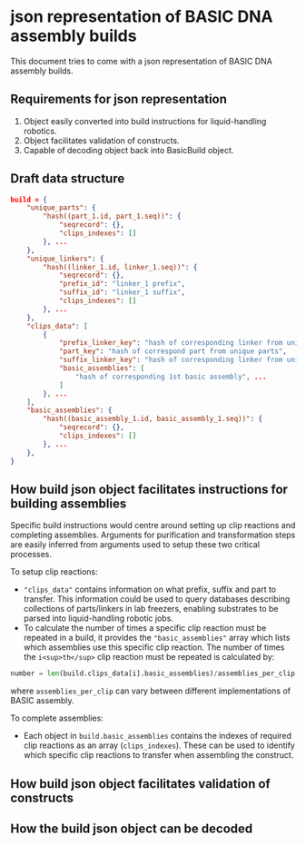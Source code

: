 # json representation of BASIC DNA assembly builds

This document tries to come with a json representation of BASIC DNA assembly builds.

## Requirements for json representation

1. Object easily converted into build instructions for liquid-handling robotics.
2. Object facilitates validation of constructs.
3. Capable of decoding object back into BasicBuild object.

## Draft data structure

```json
build = {
    "unique_parts": {
        "hash((part_1.id, part_1.seq))": {
            "seqrecord": {},
            "clips_indexes": []
        }, ...
    },
    "unique_linkers": {
        "hash((linker_1.id, linker_1.seq))": {
            "seqrecord": {},
            "prefix_id": "linker_1 prefix",
            "suffix_id": "linker_1 suffix",
            "clips_indexes": []
        }, ...
    },
    "clips_data": [
        {
            "prefix_linker_key": "hash of corresponding linker from unique linkers",
            "part_key": "hash of correspond part from unique parts",
            "suffix_linker_key": "hash of corresponding linker from unique linkers",
            "basic_assemblies": [
                "hash of corresponding 1st basic assembly", ...
            ]
        }, ...
    ],
    "basic_assemblies": {
        "hash((basic_assembly_1.id, basic_assembly_1.seq))": {
            "seqrecord": {},
            "clips_indexes": []
        }, ...
    },
}
```

## How build json object facilitates instructions for building assemblies

Specific build instructions would centre around setting up clip reactions and completing assemblies. Arguments for purification and transformation steps are easily inferred from arguments used to setup these two critical processes. 

To setup clip reactions:
- `"clips_data"` contains information on what prefix, suffix and part to transfer. This information could be used to query databases describing collections of parts/linkers in lab freezers, enabling substrates to be parsed into liquid-handling robotic jobs.
- To calculate the number of times a specific clip reaction must be repeated in a build, it provides the `"basic_assemblies"` array which lists which assemblies use this specific clip reaction. The number of times the `i<sup>th</sup>` clip reaction must be repeated is calculated by:

```python
number = len(build.clips_data[i].basic_assemblies)/assemblies_per_clip
```

where `assemblies_per_clip` can vary between different implementations of BASIC assembly.

To complete assemblies:
- Each object in `build.basic_assemblies` contains the indexes of required clip reactions as an array (`clips_indexes`). These can be used to identify which specific clip reactions to transfer when assembling the construct.

## How build json object facilitates validation of constructs

## How the build json object can be decoded

